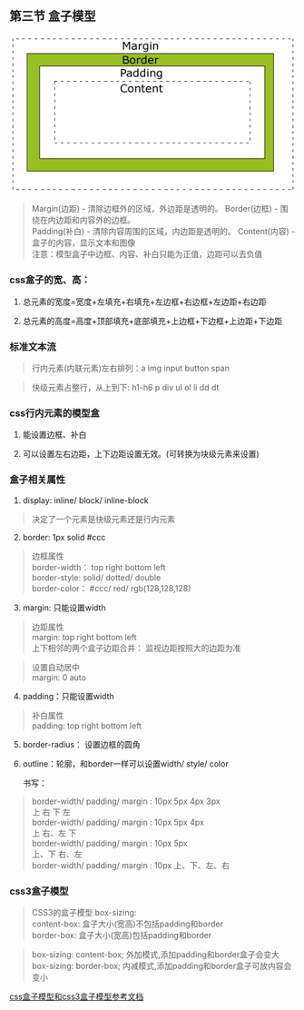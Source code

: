 ## 第三节 盒子模型

 ![avatar](./1.png)

 >  Margin(边距) - 清除边框外的区域，外边距是透明的。
    Border(边框) - 围绕在内边距和内容外的边框。  
    Padding(补白) - 清除内容周围的区域，内边距是透明的。
    Content(内容) - 盒子的内容，显示文本和图像  
    注意：模型盒子中边框、内容、补白只能为正值，边距可以去负值  

###  css盒子的宽、高：

1.  总元素的宽度=宽度+左填充+右填充+左边框+右边框+左边距+右边距

2.  总元素的高度=高度+顶部填充+底部填充+上边框+下边框+上边距+下边距

###  标准文本流

>  行内元素(内联元素)左右排列：a img input button span   

>  快级元素占整行，从上到下: h1-h6 p div ul ol li dd dt

###  css行内元素的模型盒

1.  能设置边框、补白

2.  可以设置左右边距，上下边距设置无效。(可转换为块级元素来设置)

###  盒子相关属性

1. display: inline/ block/ inline-block

>   决定了一个元素是快级元素还是行内元素

2. border: 1px solid #ccc

>  边框属性    
>  border-width： top right bottom left       
>  border-style:  solid/ dotted/ double    
>  border-color： #ccc/ red/ rgb(128,128,128)   

3. margin: 只能设置width

>  边距属性    
>  margin: top right bottom left  
>  上下相邻的两个盒子边距合并：
>  监视边距按照大的边距为准  

>  设置自动居中    
>  margin:  0  auto

4. padding：只能设置width   

>  补白属性    
>  padding: top right bottom left

5. border-radius： 设置边框的圆角

6. outline：轮廓，和border一样可以设置width/ style/ color    

    书写：
>  border-width/ padding/ margin : 10px 5px 4px 3px      
>                                   上   右  下  左  
>  border-width/ padding/ margin : 10px   5px   4px       
>                                   上   右、左  下  
>  border-width/ padding/ margin : 10px    5px          
>                                  上、下  右、左    
>  border-width/ padding/ margin :    10px
                                   上、下、左、右                                     

###  css3盒子模型

>  CSS3的盒子模型 box-sizing:    
>	 content-box: 盒子大小(宽高)不包括padding和border    
>	 border-box:  盒子大小(宽高)包括padding和border      

>  box-sizing: content-box;    外加模式,添加padding和border盒子会变大      
>	 box-sizing: border-box;     内减模式,添加padding和border盒子可放内容会变小     

  [css盒子模型和css3盒子模型参考文档](https://blog.csdn.net/diligentkong/article/details/61617761)
